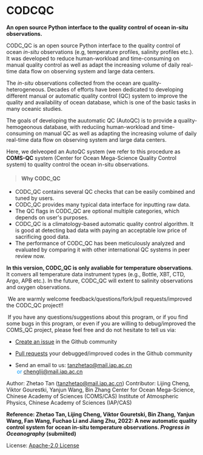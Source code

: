 # CODCQC
**An open source Python interface to the quality control of ocean in-situ observations.**

CODC_QC is an open source Python interface to the quality control of ocean *in-situ* observations (e.g, temperature profiles, salinity profiles etc.). It was developed to reduce human-workload and time-consuming on manual quality control as well as adapt the increasing volume of daily real-time data flow on observing system and large data centers. 

The *in-situ* observations collected from the ocean are quality-heterogeneous. Decades of efforts have been dedicated to developing different manual or automatic quality control (QC) system to improve the quality and availability of ocean database, which is one of the basic tasks in many oceanic studies.

The goals of developing the auutomatic QC (AutoQC) is to provide a quality-hemogeonous database, with reduciing human-workload and time-consuming on manual QC as well as adapting the increasing volume of daily real-time data flow on observing system and large data centers. 

Here, we delveoped an AutoQC system (we refer to this procedure as **COMS-QC** system (Center for Ocean Mega-Science Quality Control system) to quality control the ocean in-situ observations. 



> #### Why CODC_QC

- CODC_QC contains several QC checks that can be easily combined and tuned by users.
- CODC_QC provides many typical data interface for inputting raw data.
- The QC flags in CODC_QC are optional multiple categories, which depends on user's purposes.
- CODC_QC is a climatology-based automatic quality control algorithm. It is good at detecting bad data with paying an acceptable low price of sacrificing good data.
- The performance of CODC_QC has been meticulously analyzed and evaluated by comparing it with other international QC systems in peer review now.

**In this version, CODC_QC is only avaliable for temperature observations**. It convers all temperature data instrument types (e.g., Bottle, XBT, CTD, Argo, APB etc.).  In the future, CODC_QC will extent to salinity observations and oxygen observations.


​	We are warmly welcome feedback/questions/fork/pull requests/improved the CODC_QC project!!

​	If you have any questions/suggestions about this program, or if you find some bugs in this program, or even if you are willing to debug/improved the COMS_QC project, please feel free and do not hesitate to tell us via:

+ [Create an issue](https://github.com/zqtzt/COMS-AutoQC/issues) in the Github community

+ [Pull requests](https://github.com/zqtzt/COMS-AutoQC/pulls]) your debugged/improved codes in the Github community

+ Send an email to us: <font color=#0099ff><u>tanzhetao@mail.iap.ac.cn</u> </font><font color=#0099ff> or <u>chenglij@mail.iap.ac.cn</u> </font>



Author: Zhetao Tan (<font color=#0099ff><u>tanzhetao@mail.iap.ac.cn</u></font>) 
Contributor: Lijing Cheng, Viktor Gourestki, Yanjun Wang, Bin Zhang
Center for Ocean Mega-Science, Chinese Academy of Sciences (COMS/CAS)
Institute of Atmospheric Physics, Chinese Academy of Sciences (IAP/CAS)


**Reference: Zhetao Tan, Lijing Cheng, Viktor Gouretski, Bin Zhang, Yanjun Wang, Fan Wang, Fuchao Li and Jiang Zhu, 2022: A new automatic quality control system for ocean in-situ temperature observations. _Progress in Oceanography_ (submiited)**



License: [Apache-2.0 License](https://github.com/zqtzt/COMSQC/blob/main/LICENSE)
